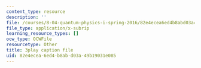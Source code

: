 ```yaml
---
content_type: resource
description: ''
file: /courses/8-04-quantum-physics-i-spring-2016/82e4ecea6ed4b8abd03a49b19031e085_YdtHAIh-kas.srt
file_type: application/x-subrip
learning_resource_types: []
ocw_type: OCWFile
resourcetype: Other
title: 3play caption file
uid: 82e4ecea-6ed4-b8ab-d03a-49b19031e085
---
```

